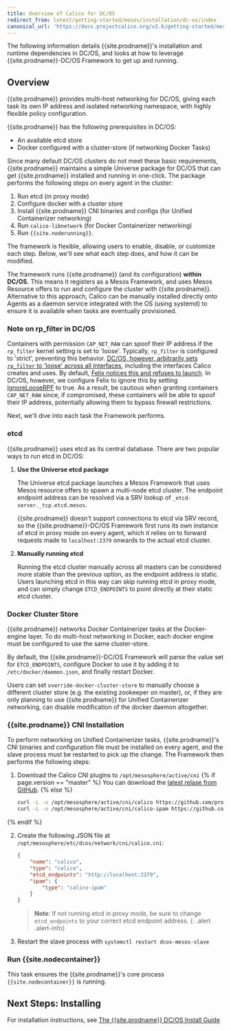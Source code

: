 ```yaml
---
title: Overview of Calico for DC/OS
redirect_from: latest/getting-started/mesos/installation/dc-os/index
canonical_url: 'https://docs.projectcalico.org/v2.6/getting-started/mesos/installation/dc-os/'
---
```


The following information details {{site.prodname}}'s installation and runtime dependencies
in DC/OS, and looks at how to leverage {{site.prodname}}-DC/OS Framework to get up and running.

## Overview

{{site.prodname}} provides multi-host networking for DC/OS, giving each task its own IP
address and isolated networking namespace, with highly flexible policy configuration.

{{site.prodname}} has the following prerequisites in DC/OS:

- An available etcd store
- Docker configured with a cluster-store (if networking Docker Tasks)

Since many default DC/OS clusters do not meet these basic requirements, {{site.prodname}}
maintains a simple Universe package for DC/OS that can get {{site.prodname}}
installed and running in one-click. The package performs the following
steps on every agent in the cluster:

1. Run etcd (in proxy mode)
2. Configure docker with a cluster store
3. Install {{site.prodname}} CNI binaries and configs (for Unified Containerizer networking)
4. Run `calico-libnetwork` (for Docker Containerizer networking)
5. Run `{{site.noderunning}}`.

The framework is flexible, allowing users to enable, disable, or customize each step.
Below, we'll see what each step does, and how it can be modified.

The framework runs {{site.prodname}} (and its configuration) **within DC/OS.**
This means it registers as a Mesos Framework, and uses Mesos Resource offers
to run and configure the cluster with {{site.prodname}}. Alternative to this approach,
Calico can be manually installed directly onto Agents as a daemon service integrated
with the OS (using systemd) to ensure it is available when tasks are eventually
provisioned.

### Note on rp_filter in DC/OS

Containers with permission `CAP_NET_RAW` can spoof their IP address if the
`rp_filter` kernel setting is set to 'loose'. Typically, `rp_filter` is
configured to 'strict', preventing this behavior.
[DC/OS, however, arbitrarily sets `rp_filter` to 'loose' across all interfaces](https://dcosjira.atlassian.net/browse/DCOS-265), including the interfaces
Calico creates and uses. By default, [Felix notices this and refuses to launch](https://github.com/projectcalico/calicoctl/issues/1082#issue-168163079). In DC/OS, however, we configure Felix to ignore this by setting
[IgnoreLooseRPF](https://github.com/projectcalico/felix/blob/ab8799eaea66627e5db7717e62fca61fd9c08646/python/calico/felix/config.py#L198) to true. As a result, be cautious when granting containers `CAP_NET_RAW` since, if compromised, these
containers will be able to spoof their IP address, potentially allowing them to bypass firewall restrictions.

Next, we'll dive into each task the Framework performs.

### etcd

{{site.prodname}} uses etcd as its central database. There are two popular ways to run
etcd in DC/OS:

1. **Use the Universe etcd package**

    The Universe etcd package launches a Mesos Framework that uses Mesos resource
    offers to spawn a multi-node etcd cluster.
    The endpoint endpoint address can be resolved via a SRV lookup of
    `_etcd-server._tcp.etcd.mesos`.

    {{site.prodname}} doesn't support connections to etcd via
    SRV record, so the {{site.prodname}}-DC/OS Framework first runs its own instance
    of etcd in proxy mode on every agent, which it relies on to forward requests
    made to `localhost:2379` onwards to the actual etcd cluster.

2. **Manually running etcd**

    Running the etcd cluster manually across all masters can be considered more
    stable than the previous option, as the endpoint address is static.
    Users launching etcd in this way can skip running etcd in proxy mode, and
    can simply change `ETCD_ENDPOINTS` to point directly at their static
    etcd cluster.

### Docker Cluster Store

{{site.prodname}} networks Docker Containerizer tasks at the Docker-engine layer.
To do multi-host networking in Docker, each docker engine must be configured
to use the same cluster-store.

By default, the {{site.prodname}}-DC/OS Framework will parse the value set for `ETCD_ENDPOINTS`,
configure Docker to use it by adding it to `/etc/docker/daemon.json`,
and finally restart Docker.

Users can set `override-docker-cluster-store` to manually choose a different
cluster store (e.g. the existing zookeeper on master), or, if they are only
planning to use {{site.prodname}} for Unified Containerizer networking,
can disable modification of the docker daemon altogether.

### {{site.prodname}} CNI Installation

To perform networking on Unified Containerizer tasks, {{site.prodname}}'s CNI binaries and
configuration file must be installed on every agent, and the slave process must
be restarted to pick up the change. The Framework then performs the following steps:

1. Download the Calico CNI plugins to `/opt/mesosphere/active/cni`
{% if page.version == "master" %}
   You can download the [latest relase from GitHub](https://github.com/projectcalico/cni-plugin/releases).
{% else %}
   ```bash
   curl -L -o /opt/mesosphere/active/cni/calico https://github.com/projectcalico/cni-plugin/releases/download/{{site.data.versions[page.version].first.components["calico/cni"].version}}/calico
   curl -L -o /opt/mesosphere/active/cni/calico-ipam https://github.com/projectcalico/cni-plugin/releases/download/{{site.data.versions[page.version].first.components["calico/cni"].version}}/calico-ipam
   ```
{% endif %}

2. Create the following JSON file at `/opt/mesosphere/etc/dcos/network/cni/calico.cni`:

   ```json
   {
       "name": "calico",
       "type": "calico",
       "etcd_endpoints": "http://localhost:2379",
       "ipam": {
           "type": "calico-ipam"
       }
   }
   ```

   > **Note**: If not running etcd in proxy mode, be sure to change `etcd_endpoints`
   to your correct etcd endpoint address.
   {: .alert .alert-info}

3. Restart the slave process with `systemctl restart dcos-mesos-slave`

### Run {{site.nodecontainer}}

This task ensures the {{site.prodname}}'s core process `{{site.nodecontainer}}` is running.

## Next Steps: Installing

For installation instructions, see [The {{site.prodname}} DC/OS Install Guide]({{site.baseurl}}/{{page.version}}/getting-started/mesos/installation/dc-os/framework)
